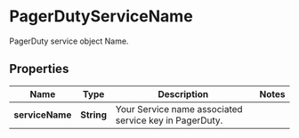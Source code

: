 

# PagerDutyServiceName

PagerDuty service object Name.
## Properties

Name | Type | Description | Notes
------------ | ------------- | ------------- | -------------
**serviceName** | **String** | Your Service name associated service key in PagerDuty. | 



